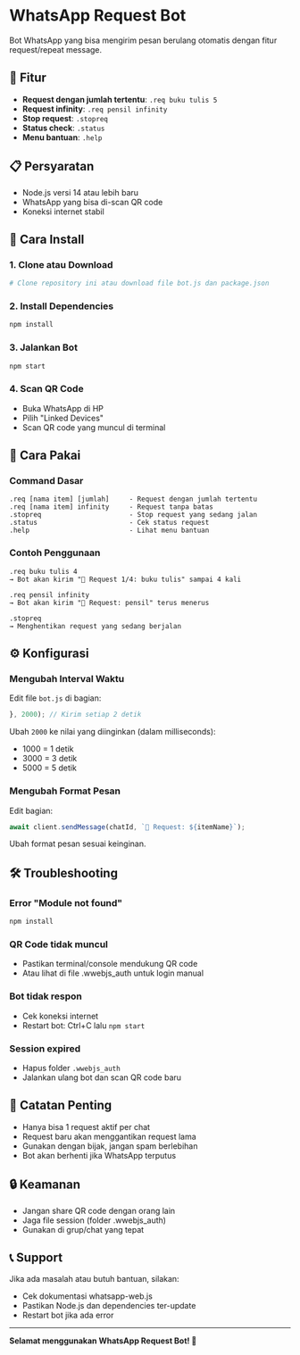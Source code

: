# WhatsApp Request Bot

Bot WhatsApp yang bisa mengirim pesan berulang otomatis dengan fitur request/repeat message.

## 🚀 Fitur

- **Request dengan jumlah tertentu**: `.req buku tulis 5`
- **Request infinity**: `.req pensil infinity`
- **Stop request**: `.stopreq`
- **Status check**: `.status`
- **Menu bantuan**: `.help`

## 📋 Persyaratan

- Node.js versi 14 atau lebih baru
- WhatsApp yang bisa di-scan QR code
- Koneksi internet stabil

## 🔧 Cara Install

### 1. Clone atau Download

```bash
# Clone repository ini atau download file bot.js dan package.json
```

### 2. Install Dependencies

```bash
npm install
```

### 3. Jalankan Bot

```bash
npm start
```

### 4. Scan QR Code

- Buka WhatsApp di HP
- Pilih "Linked Devices"  
- Scan QR code yang muncul di terminal

## 📱 Cara Pakai

### Command Dasar

```
.req [nama item] [jumlah]     - Request dengan jumlah tertentu
.req [nama item] infinity     - Request tanpa batas
.stopreq                      - Stop request yang sedang jalan
.status                       - Cek status request
.help                         - Lihat menu bantuan
```

### Contoh Penggunaan

```
.req buku tulis 4
→ Bot akan kirim "📝 Request 1/4: buku tulis" sampai 4 kali

.req pensil infinity  
→ Bot akan kirim "📝 Request: pensil" terus menerus

.stopreq
→ Menghentikan request yang sedang berjalan
```

## ⚙️ Konfigurasi

### Mengubah Interval Waktu

Edit file `bot.js` di bagian:

```javascript
}, 2000); // Kirim setiap 2 detik
```

Ubah `2000` ke nilai yang diinginkan (dalam milliseconds):
- 1000 = 1 detik
- 3000 = 3 detik
- 5000 = 5 detik

### Mengubah Format Pesan

Edit bagian:

```javascript
await client.sendMessage(chatId, `📝 Request: ${itemName}`);
```

Ubah format pesan sesuai keinginan.

## 🛠️ Troubleshooting

### Error "Module not found"
```bash
npm install
```

### QR Code tidak muncul
- Pastikan terminal/console mendukung QR code
- Atau lihat di file .wwebjs_auth untuk login manual

### Bot tidak respon
- Cek koneksi internet
- Restart bot: Ctrl+C lalu `npm start`

### Session expired  
- Hapus folder `.wwebjs_auth`
- Jalankan ulang bot dan scan QR code baru

## 📝 Catatan Penting

- Hanya bisa 1 request aktif per chat
- Request baru akan menggantikan request lama
- Gunakan dengan bijak, jangan spam berlebihan
- Bot akan berhenti jika WhatsApp terputus

## 🔒 Keamanan

- Jangan share QR code dengan orang lain
- Jaga file session (folder .wwebjs_auth)
- Gunakan di grup/chat yang tepat

## 📞 Support

Jika ada masalah atau butuh bantuan, silakan:
- Cek dokumentasi whatsapp-web.js
- Pastikan Node.js dan dependencies ter-update
- Restart bot jika ada error

---

**Selamat menggunakan WhatsApp Request Bot! 🤖**